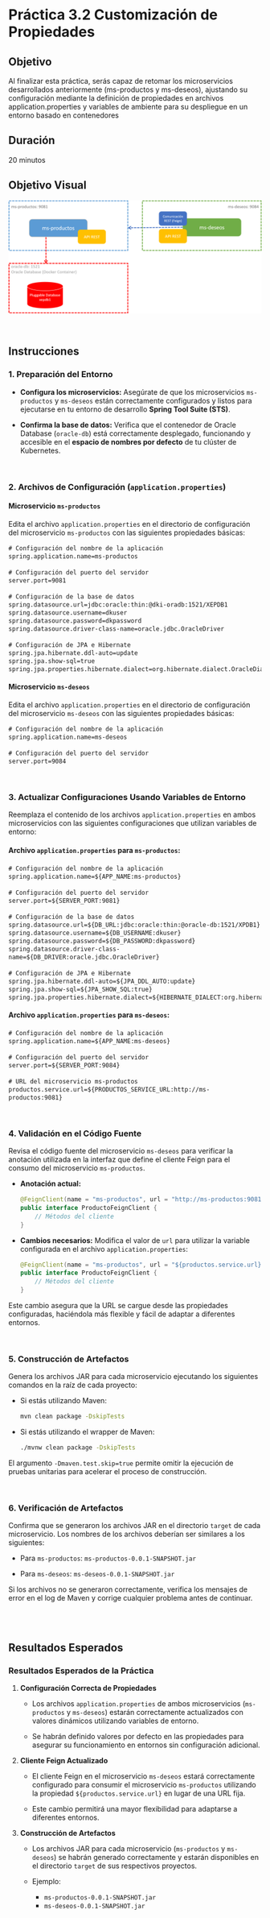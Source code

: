 # Práctica 3.2 Customización de Propiedades

## Objetivo

Al finalizar esta práctica, serás capaz de retomar los microservicios desarrollados anteriormente (ms-productos y ms-deseos), ajustando su configuración mediante la definición de propiedades en archivos application.properties y variables de ambiente para su despliegue en un entorno basado en contenedores

## Duración

20 minutos

## Objetivo Visual

![Caso de Estudio](../images/u3_2_2.png)

<br/>

## Instrucciones


### 1. **Preparación del Entorno**  

- **Configura los microservicios:** Asegúrate de que los microservicios `ms-productos` y `ms-deseos` están correctamente configurados y listos para ejecutarse en tu entorno de desarrollo **Spring Tool Suite (STS)**.

- **Confirma la base de datos:** Verifica que el contenedor de Oracle Database (`oracle-db`) está correctamente desplegado, funcionando y accesible en el **espacio de nombres por defecto** de tu clúster de Kubernetes.

<br/>

### 2. **Archivos de Configuración (`application.properties`)**  

#### **Microservicio `ms-productos`**  
Edita el archivo `application.properties` en el directorio de configuración del microservicio `ms-productos` con las siguientes propiedades básicas:

```properties
# Configuración del nombre de la aplicación
spring.application.name=ms-productos

# Configuración del puerto del servidor
server.port=9081

# Configuración de la base de datos
spring.datasource.url=jdbc:oracle:thin:@dki-oradb:1521/XEPDB1
spring.datasource.username=dkuser
spring.datasource.password=dkpassword
spring.datasource.driver-class-name=oracle.jdbc.OracleDriver

# Configuración de JPA e Hibernate
spring.jpa.hibernate.ddl-auto=update
spring.jpa.show-sql=true
spring.jpa.properties.hibernate.dialect=org.hibernate.dialect.OracleDialect
```

#### **Microservicio `ms-deseos`**  
Edita el archivo `application.properties` en el directorio de configuración del microservicio `ms-deseos` con las siguientes propiedades básicas:

```properties
# Configuración del nombre de la aplicación
spring.application.name=ms-deseos

# Configuración del puerto del servidor
server.port=9084
```

<br/>

### 3. **Actualizar Configuraciones Usando Variables de Entorno**  

Reemplaza el contenido de los archivos `application.properties` en ambos microservicios con las siguientes configuraciones que utilizan variables de entorno:

#### **Archivo `application.properties` para `ms-productos`:**

```properties
# Configuración del nombre de la aplicación
spring.application.name=${APP_NAME:ms-productos}

# Configuración del puerto del servidor
server.port=${SERVER_PORT:9081}

# Configuración de la base de datos
spring.datasource.url=${DB_URL:jdbc:oracle:thin:@oracle-db:1521/XPDB1}
spring.datasource.username=${DB_USERNAME:dkuser}
spring.datasource.password=${DB_PASSWORD:dkpassword}
spring.datasource.driver-class-name=${DB_DRIVER:oracle.jdbc.OracleDriver}

# Configuración de JPA e Hibernate
spring.jpa.hibernate.ddl-auto=${JPA_DDL_AUTO:update}
spring.jpa.show-sql=${JPA_SHOW_SQL:true}
spring.jpa.properties.hibernate.dialect=${HIBERNATE_DIALECT:org.hibernate.dialect.OracleDialect}
```

#### **Archivo `application.properties` para `ms-deseos`:**

```properties
# Configuración del nombre de la aplicación
spring.application.name=${APP_NAME:ms-deseos}

# Configuración del puerto del servidor
server.port=${SERVER_PORT:9084}

# URL del microservicio ms-productos
productos.service.url=${PRODUCTOS_SERVICE_URL:http://ms-productos:9081}
```

<br/>

### 4. **Validación en el Código Fuente**

Revisa el código fuente del microservicio `ms-deseos` para verificar la anotación utilizada en la interfaz que define el cliente Feign para el consumo del microservicio `ms-productos`.

- **Anotación actual:**
  
  ```java
  @FeignClient(name = "ms-productos", url = "http://ms-productos:9081")
  public interface ProductoFeignClient {
      // Métodos del cliente
  }
  ```

- **Cambios necesarios:** Modifica el valor de `url` para utilizar la variable configurada en el archivo `application.properties`:
  
  ```java
  @FeignClient(name = "ms-productos", url = "${productos.service.url}")
  public interface ProductoFeignClient {
      // Métodos del cliente
  }
  ```

Este cambio asegura que la URL se cargue desde las propiedades configuradas, haciéndola más flexible y fácil de adaptar a diferentes entornos.

<br/>

### 5. **Construcción de Artefactos**

Genera los archivos JAR para cada microservicio ejecutando los siguientes comandos en la raíz de cada proyecto:

- Si estás utilizando Maven:
 
  ```bash
  mvn clean package -DskipTests
  ```

- Si estás utilizando el wrapper de Maven:
 
  ```bash
  ./mvnw clean package -DskipTests
  ```

El argumento `-Dmaven.test.skip=true` permite omitir la ejecución de pruebas unitarias para acelerar el proceso de construcción.


<br/>

### 6. **Verificación de Artefactos**

Confirma que se generaron los archivos JAR en el directorio `target` de cada microservicio. Los nombres de los archivos deberían ser similares a los siguientes:

- Para `ms-productos`: `ms-productos-0.0.1-SNAPSHOT.jar`

- Para `ms-deseos`: `ms-deseos-0.0.1-SNAPSHOT.jar`

Si los archivos no se generaron correctamente, verifica los mensajes de error en el log de Maven y corrige cualquier problema antes de continuar.


<br/>
<br/>

## Resultados Esperados

### **Resultados Esperados de la Práctica**

1. **Configuración Correcta de Propiedades**
   - Los archivos `application.properties` de ambos microservicios (`ms-productos` y `ms-deseos`) estarán correctamente actualizados con valores dinámicos utilizando variables de entorno.

   - Se habrán definido valores por defecto en las propiedades para asegurar su funcionamiento en entornos sin configuración adicional.

2. **Cliente Feign Actualizado**
   - El cliente Feign en el microservicio `ms-deseos` estará correctamente configurado para consumir el microservicio `ms-productos` utilizando la propiedad `${productos.service.url}` en lugar de una URL fija.
   
   - Este cambio permitirá una mayor flexibilidad para adaptarse a diferentes entornos.

3. **Construcción de Artefactos**
   - Los archivos JAR para cada microservicio (`ms-productos` y `ms-deseos`) se habrán generado correctamente y estarán disponibles en el directorio `target` de sus respectivos proyectos.
   
   - Ejemplo:
     - `ms-productos-0.0.1-SNAPSHOT.jar`
     - `ms-deseos-0.0.1-SNAPSHOT.jar`

